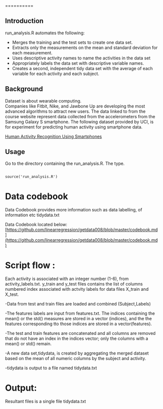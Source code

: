 ==========
## Introduction


run_analysis.R automates the following:
* Merges the training and the test sets to create one data set.
* Extracts only the measurements on the mean and standard deviation for each measurement. 
* Uses descriptive activity names to name the activities in the data set
* Appropriately labels the data set with descriptive variable names. 
* Creates a second, independent tidy data set with the average of each variable for each activity and each subject.

## Background
Dataset is about wearable computing.  
Companies like Fitbit, Nike, and Jawbone Up are developing the most advanced algorithms to attract new users. The data linked to from the course website represent data collected from the accelerometers from the Samsung Galaxy S smartphone. The following dataset provided by UCI, is for experiment for predicting human activity using smartphone data.

[Human Activity Recognition Using Smartphones](http://archive.ics.uci.edu/ml/datasets/Human+Activity+Recognition+Using+Smartphones)


## Usage
Go to the directory containing the run_analysis.R. The type.

```{r download, echo=TRUE}

source('run_analysis.R')

```
# Data codebook

Data Codebook provides more information such as data labelling, of information etc tidydata.txt

Data Codebook located below:
[https://github.com/linearregression/getdata008/blob/master/codebook.md](https://github.com/linearregression/getdata008/blob/master/codebook.md)

# Script flow :
Each activity is associated with an integer number (1-6), from activity_labels.txt. y_train and y_test files contains the list of columns 
numbered index associated with actvity labels for data files X_train and X_test.

-Data from test and train files are loaded and combined (Subject,Labels)

-The features labels are input from features.txt. The indices containing the mean() or the std() measures are stored in a vector (indices), and the the features corresponding tto those indices are stored in a vector(features).

-The test and train features are concatenated and all columns are removed that do not have an index in the indices vector; only the columns with a mean() or std() remain.

-A new data set,tidydata, is created by aggregating the merged dataset based on the mean of all numeric columns by the subject and activity.

-tidydata is output to a file named tidydata.txt

# Output:
Resultant files is a single file tidydata.txt 

